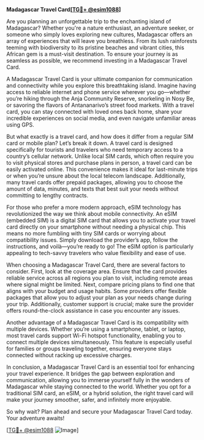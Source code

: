**Madagascar Travel Card[[TG💪+ @esim1088](https://t.me/s/esim1088)]**

Are you planning an unforgettable trip to the enchanting island of Madagascar? Whether you're a nature enthusiast, an adventure seeker, or someone who simply loves exploring new cultures, Madagascar offers an array of experiences that will leave you breathless. From its lush rainforests teeming with biodiversity to its pristine beaches and vibrant cities, this African gem is a must-visit destination. To ensure your journey is as seamless as possible, we recommend investing in a Madagascar Travel Card.

A Madagascar Travel Card is your ultimate companion for communication and connectivity while you explore this breathtaking island. Imagine having access to reliable internet and phone service wherever you go—whether you’re hiking through the Anja Community Reserve, snorkeling in Nosy Be, or savoring the flavors of Antananarivo’s street food markets. With a travel card, you can stay connected with loved ones back home, share your incredible experiences on social media, and even navigate unfamiliar areas using GPS.

But what exactly is a travel card, and how does it differ from a regular SIM card or mobile plan? Let’s break it down. A travel card is designed specifically for tourists and travelers who need temporary access to a country’s cellular network. Unlike local SIM cards, which often require you to visit physical stores and purchase plans in person, a travel card can be easily activated online. This convenience makes it ideal for last-minute trips or when you’re unsure about the local telecom landscape. Additionally, many travel cards offer prepaid packages, allowing you to choose the amount of data, minutes, and texts that best suit your needs without committing to lengthy contracts.

For those who prefer a more modern approach, eSIM technology has revolutionized the way we think about mobile connectivity. An eSIM (embedded SIM) is a digital SIM card that allows you to activate your travel card directly on your smartphone without needing a physical chip. This means no more fumbling with tiny SIM cards or worrying about compatibility issues. Simply download the provider’s app, follow the instructions, and voilà—you’re ready to go! The eSIM option is particularly appealing to tech-savvy travelers who value flexibility and ease of use.

When choosing a Madagascar Travel Card, there are several factors to consider. First, look at the coverage area. Ensure that the card provides reliable service across all regions you plan to visit, including remote areas where signal might be limited. Next, compare pricing plans to find one that aligns with your budget and usage habits. Some providers offer flexible packages that allow you to adjust your plan as your needs change during your trip. Additionally, customer support is crucial; make sure the provider offers round-the-clock assistance in case you encounter any issues.

Another advantage of a Madagascar Travel Card is its compatibility with multiple devices. Whether you’re using a smartphone, tablet, or laptop, most travel cards support Wi-Fi hotspot functionality, enabling you to connect multiple devices simultaneously. This feature is especially useful for families or groups traveling together, ensuring everyone stays connected without racking up excessive charges.

In conclusion, a Madagascar Travel Card is an essential tool for enhancing your travel experience. It bridges the gap between exploration and communication, allowing you to immerse yourself fully in the wonders of Madagascar while staying connected to the world. Whether you opt for a traditional SIM card, an eSIM, or a hybrid solution, the right travel card will make your journey smoother, safer, and infinitely more enjoyable.

So why wait? Plan ahead and secure your Madagascar Travel Card today. Your adventure awaits!

[[TG💪+ @esim1088](https://t.me/s/esim1088) ![Image](https://i.postimg.cc/Y0z9fWf4/image.png)]
